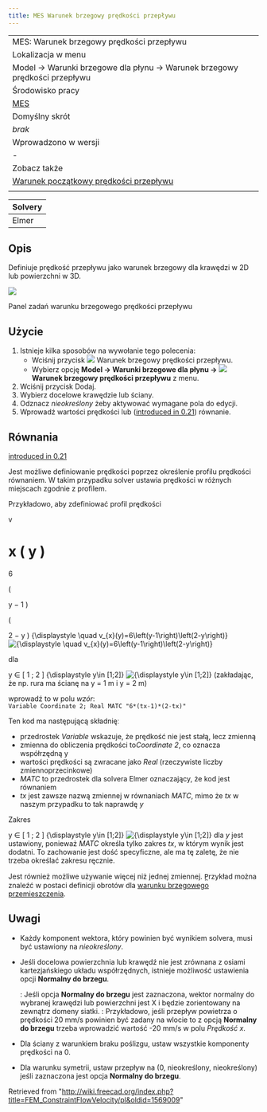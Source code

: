 ```yaml
---
title: MES Warunek brzegowy prędkości przepływu
---
```


|                                                                                                                        |
| ---------------------------------------------------------------------------------------------------------------------- |
| MES: Warunek brzegowy prędkości przepływu                                                                              |
| Lokalizacja w menu                                                                                                     |
| Model → Warunki brzegowe dla płynu → Warunek brzegowy prędkości przepływu                                              |
| Środowisko pracy                                                                                                       |
| [MES](/FEM_Workbench/pl "FEM Workbench/pl")                                                                            |
| Domyślny skrót                                                                                                         |
| _brak_                                                                                                                 |
| Wprowadzono w wersji                                                                                                   |
| -                                                                                                                      |
| Zobacz także                                                                                                           |
| [Warunek początkowy prędkości przepływu](/FEM_ConstraintInitialFlowVelocity/pl "FEM ConstraintInitialFlowVelocity/pl") |
|                                                                                                                        |

| Solvery |
| ------- |
| Elmer   |

## Opis

Definiuje prędkość przepływu jako warunek brzegowy dla krawędzi w 2D lub powierzchni w 3D.

![](/images/FEM_FlowVelocity_dialog.png)

Panel zadań warunku brzegowego prędkości przepływu

## Użycie

1. Istnieje kilka sposobów na wywołanie tego polecenia:
   - Wciśnij przycisk ![](/images/FEM_ConstraintFlowVelocity.svg) Warunek brzegowy prędkości przepływu.
   - Wybierz opcję **Model → Warunki brzegowe dla płynu → ![](/images/FEM_ConstraintFlowVelocity.svg) Warunek brzegowy prędkości przepływu** z menu.
2. Wciśnij przycisk Dodaj.
3. Wybierz docelowe krawędzie lub ściany.
4. Odznacz _nieokreślony_ żeby aktywować wymagane pola do edycji.
5. Wprowadź wartości prędkości lub ([introduced in 0.21](/Release_notes_0.21 "Release notes 0.21")) równanie.

## Równania

[introduced in 0.21](/Release_notes_0.21 "Release notes 0.21")

Jest możliwe definiowanie prędkości poprzez określenie profilu prędkości równaniem. W takim przypadku solver ustawia prędkości w różnych miejscach zgodnie z profilem.

Przykładowo, aby zdefiniować profil prędkości

v

x
(
y
)
=
6

(

y
−
1
)

(

2
−
y
)
{\displaystyle \quad v\_{x}(y)=6\left(y-1\right)\left(2-y\right)}
![{\displaystyle \quad v_{x}(y)=6\left(y-1\right)\left(2-y\right)}](https://wikimedia.org/api/rest_v1/media/math/render/svg/2fe4cb7c84745bf581b03f0a56f6fa9d98b26efa)

dla

y
∈
[
1
;
2
]
{\displaystyle y\in [1;2]}
![{\displaystyle y\in [1;2]}](https://wikimedia.org/api/rest_v1/media/math/render/svg/5fdf17abdf0ea2dcb14dbb559479595d59a7d6c4) (zakładając, że np. rura ma ścianę na y = 1 m i y = 2 m)

wprowadź to w polu _wzór_:  
 `Variable Coordinate 2; Real MATC "6*(tx-1)*(2-tx)"`

Ten kod ma następującą składnięː

- przedrostek _Variable_ wskazuje, że prędkość nie jest stałą, lecz zmienną
- zmienna do obliczenia prędkości to*Coordinate 2*, co oznacza współrzędną y
- wartości prędkości są zwracane jako _Real_ (rzeczywiste liczby zmiennoprzecinkowe)
- _MATC_ to przedrostek dla solvera Elmer oznaczający, że kod jest równaniem
- _tx_ jest zawsze nazwą zmiennej w równaniach _MATC_, mimo że _tx_ w naszym przypadku to tak naprawdę _y_

Zakres

y
∈
[
1
;
2
]
{\displaystyle y\in [1;2]}
![{\displaystyle y\in [1;2]}](https://wikimedia.org/api/rest_v1/media/math/render/svg/5fdf17abdf0ea2dcb14dbb559479595d59a7d6c4) dla _y_ jest ustawiony, ponieważ _MATC_ określa tylko zakres _tx_, w którym wynik jest dodatni. To zachowanie jest dość specyficzne, ale ma tę zaletę, że nie trzeba określać zakresu ręcznie.

Jest również możliwe używanie więcej niż jednej zmiennej. P̪rzykład można znaleźć w postaci definicji obrotów dla [warunku brzegowego przemieszczenia](/FEM_ConstraintDisplacement#Rotations/pl "FEM ConstraintDisplacement").

## Uwagi

- Każdy komponent wektora, który powinien być wynikiem solvera, musi być ustawiony na _nieokreślony_.
- Jeśli docelowa powierzchnia lub krawędź nie jest zrównana z osiami kartezjańskiego układu współrzędnych, istnieje możliwość ustawienia opcji **Normalny do brzegu**.

  : Jeśli opcja **Normalny do brzegu** jest zaznaczona, wektor normalny do wybranej krawędzi lub powierzchni jest X i będzie zorientowany na zewnątrz domeny siatki.
  : Przykładowo, jeśli przepływ powietrza o prędkości 20 mm/s powinien być zadany na wlocie to z opcją **Normalny do brzegu** trzeba wprowadzić wartość -20 mm/s w polu _Prędkość x_.

- Dla ściany z warunkiem braku poślizgu, ustaw wszystkie komponenty prędkości na 0.
- Dla warunku symetrii, ustaw przepływ na (0, nieokreślony, nieokreślony) jeśli zaznaczona jest opcja **Normalny do brzegu**.

Retrieved from "<http://wiki.freecad.org/index.php?title=FEM_ConstraintFlowVelocity/pl&oldid=1569009>"
